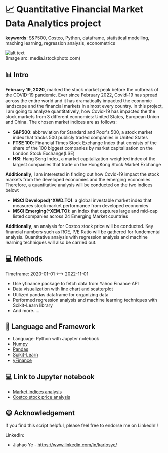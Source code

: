 
# :chart_with_upwards_trend: Quantitative Financial Market Data Analytics project

**keywords**: S&P500, Costco, Python, dataframe, statistical modelling, maching learning, 
regression analysis, econometrics

![alt text](https://media.istockphoto.com/id/1369040410/photo/financial-static-analysis-online-trading-and-investment-growth-chart.jpg?b=1&s=170667a&w=0&k=20&c=xVhdeF0v7SqpCJ2tBLxQLs3Pc2xLoxfSEEje8bHMwIY=)
<br>
(Image src: media.istockphoto.com)

## :bar_chart: Intro

**February 19, 2020**, 
marked the stock market peak before the outbreak of the COVID-19 pandemic.
Ever since February 2022, Covid-19 has spread across the entire world and
it has dramatically impacted the economic landscape and the financial markets in almost
every country. In this project, I am going to analyze quantitatively, how Covid-19 has impacted
the the stock markets from 3 different economies: United States, European Union and China. The chosen
market indices are as follows: 

- **S&P500**: abbreviation for Standard and Poor's 500, a stock market index that tracks 500 publicly traded companies in United States
- **FTSE 100**: Financial Times Stock Exchange Index that consists of the share of the 100 biggest companies by market capitalisation on the London Stock Exchange(LSE)
- **HSI**: Hang Seng Index, a market capitalization-weighted index of the largest companies that trade on the HongKong Stock Market Exchange

**Additionally**, I am interested in finding out how Covid-19 impact the stock markets from the developed economies and the emerging economies. Therefore, a quantitative analysis
will be conducted on the two indices below:

- **MSCI Developed(^XWD.TO)**: a global investable market index that measures stock market performance from developed economies
- **MSCI Emerging(^XEM.TO)**: an index that captures large and mid-cap listed companies across 24 Emerging Market countries

**Additionally**, an analysis for Costco stock price will be conducted. Key financial numbers such as ROE, P/E Ratio will be gathered for fundemental analysis. 
Quantitative analysis with regression analysis and machine learning techniques will also be carried out.

## :computer: Methods

Timeframe: 2020-01-01 <--> 2022-11-01

- Use yfinance package to fetch data from Yahoo Finance API
- Data visualization with line chart and scatterplot
- Utilized pandas dataframe for organizing data
- Performed regression analysis and machine learning techniques with Scikit-Learn library
- And more.....

## :memo: Language and Framework


- Language: Python with Jupyter notebook
- [Numpy](https://numpy.org/)
- [Pandas](https://pandas.pydata.org/)
- [Scikit-Learn](https://scikit-learn.org/stable/)
- [yFinance](https://pypi.org/project/yfinance/)

## :computer: Link to Jupyter notebook

- [Market indices analysis](Analytics_1.ipynb)
- [Costco stock price analysis](Analytics_2.ipynb)

## :smiley: Acknowledgement
If you find this script helpful, please feel free to endorse me on LinkedIn!!

LinkedIn:
- Jiahao Ye - https://www.linkedin.com/in/karlosye/
